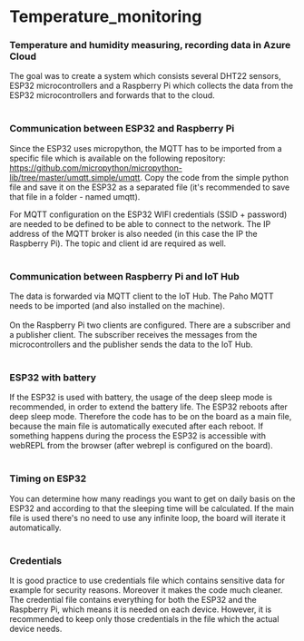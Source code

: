 # Temperature_monitoring
### Temperature and humidity measuring, recording data in Azure Cloud 

 The goal was to create a system which consists several DHT22 sensors, ESP32 microcontrollers and a Raspberry Pi which collects the data from the ESP32 microcontrollers and forwards that to the cloud. 
</br></br>
### Communication between ESP32 and Raspberry Pi
Since the ESP32 uses micropython, the MQTT has to be imported from a specific file which is available on the following repository: https://github.com/micropython/micropython-lib/tree/master/umqtt.simple/umqtt. Copy the code from the simple python file and save it on the ESP32 as a separated file (it's recommended to save that file in a folder - named umqtt). 

For MQTT configuration on the ESP32 WIFI credentials (SSID + password) are needed to be defined to be able to connect to the network. The IP address of the MQTT broker is also needed (in this case the IP the Raspberry Pi). The topic and client id are required as well. 
</br></br>
### Communication between Raspberry Pi and IoT Hub
The data is forwarded via MQTT client to the IoT Hub. The Paho MQTT needs to be imported (and also installed on the machine). 
</br></br>
On the Raspberry Pi two clients are configured. There are a subscriber and a publisher client. The subscriber receives the messages from the microcontrollers and the publisher sends the data to the IoT Hub.
</br></br>
### ESP32 with battery
If the ESP32 is used with battery, the usage of the deep sleep mode is recommended, in order to extend the battery life. The ESP32 reboots after deep sleep mode. Therefore the code has to be on the board as a main file, because the main file is automatically executed after each reboot. If something happens during the process the ESP32 is accessible with webREPL from the browser (after webrepl is configured on the board).
</br></br>
### Timing on ESP32
You can determine how many readings you want to get on daily basis on the ESP32 and according to that the sleeping time will be calculated. If the main file is used there's no need to use any infinite loop, the board will iterate it automatically.
</br></br>
### Credentials
It is good practice to use credentials file which contains sensitive data for example for security reasons. Moreover it makes the code much cleaner.
The credential file contains everything for both the ESP32 and the Raspberry Pi, which means it is needed on each device. However, it is recommended to keep only those credentials in the file which the actual device needs. 







